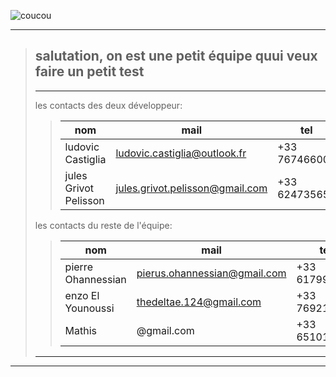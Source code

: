 ![coucou](https://www.google.com/imgres?imgurl=https%3A%2F%2Fpbs.twimg.com%2Fmedia%2FB_lCXCaU0AAtutJ.jpg&imgrefurl=https%3A%2F%2Ftwitter.com%2Flejimmylabeeu%2Fstatus%2F574563397024485376&tbnid=CA0UCw6N_Xzu9M&vet=12ahUKEwiG4v6C1PTwAhUJ-xoKHYoUCFQQMygBegQIARAb..i&docid=9JLlySvne-BAXM&w=720&h=416&q=mec%20qui%20fait%20coucou&client=firefox-b-d&ved=2ahUKEwiG4v6C1PTwAhUJ-xoKHYoUCFQQMygBegQIARAb)






***
>  salutation, on est une petit équipe quui veux faire un petit test
>  ---
>
>  ***
>  les contacts des deux développeur:
>  >|nom|mail|tel|
>  >|-|-|-|
>  >|ludovic Castiglia|ludovic.castiglia@outlook.fr|+33 767466001|
>  >|jules Grivot Pelisson|jules.grivot.pelisson@gmail.com|+33 624735656|
>
>  les contacts du reste de l'équipe:
>  >|nom|mail|tel|
>  >|-|-|-|
>  >|pierre Ohannessian|pierus.ohannessian@gmail.com|+33 617990619|
>  >|enzo El Younoussi|thedeltae.124@gmail.com|+33 769218988|
>  >|Mathis|@gmail.com|+33 651012797|
>  ***
***
